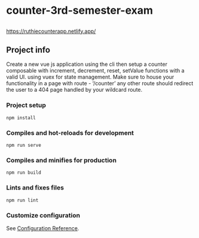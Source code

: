 # counter-3rd-semester-exam

##
https://ruthiecounterapp.netlify.app/

## Project info

Create a new vue js application using the cli then setup a counter composable with increment, decrement, reset, setValue functions with a valid UI. using vuex for state management. Make sure to house your functionality in a page with route - ‘/counter’ any other route should redirect the user to a 404 page handled by your wildcard route.

### Project setup
```
npm install
```

### Compiles and hot-reloads for development
```
npm run serve
```

### Compiles and minifies for production
```
npm run build
```

### Lints and fixes files
```
npm run lint
```

### Customize configuration
See [Configuration Reference](https://cli.vuejs.org/config/).
